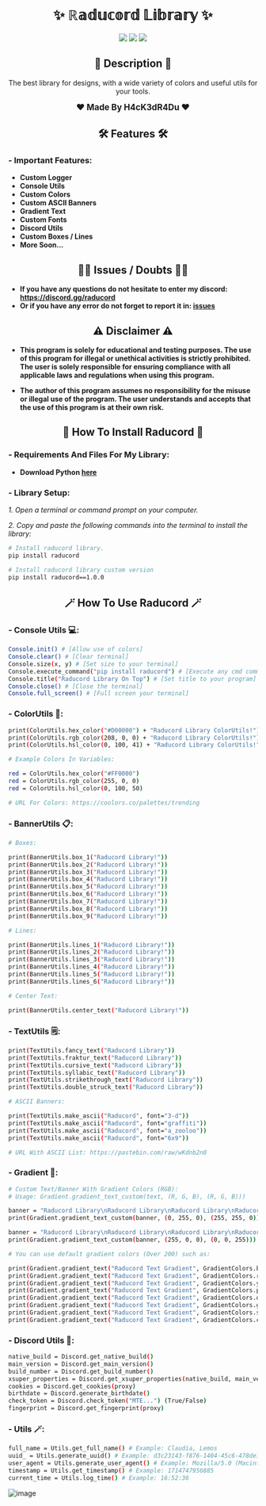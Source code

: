 <h1 align="center">✨ ℝ𝕒𝕕𝕦𝕔𝕠𝕣𝕕 𝕃𝕚𝕓𝕣𝕒𝕣𝕪 ✨</h1>

<p align="center">
  <img src="https://img.shields.io/github/license/H4cK3dR4Du/Epic-Games-X-Discord.svg?style=for-the-badge&labelColor=black&color=c1121f&logo=IOTA"/>
  <img src="https://img.shields.io/github/stars/H4cK3dR4Du/Epic-Games-X-Discord.svg?style=for-the-badge&labelColor=black&color=c1121f&logo=IOTA"/>
  <img src="https://img.shields.io/github/languages/top/H4cK3dR4Du/Epic-Games-X-Discord.svg?style=for-the-badge&labelColor=black&color=c1121f&logo=javascript"/>
</p>

<h2 align="center"> 📝 Description 📝 </h2>

<p align="center">
  The best library for designs, with a wide variety of colors and useful utils for your tools.
</p>

<p align="center">
  <b><big>❤️ Made By H4cK3dR4Du ❤️</big></b>
</p>

<h2 align="center"> 🛠️ Features 🛠️ </h2>

### - Important Features:

- **Custom Logger**
- **Console Utils**
- **Custom Colors**
- **Custom ASCII Banners**
- **Gradient Text**
- **Custom Fonts**
- **Discord Utils**
- **Custom Boxes / Lines**
- **More Soon...**

<h2 align="center"> 🤷‍♂️ Issues / Doubts 🤷‍♂️</h2>

- **If you have any questions do not hesitate to enter my discord: https://discord.gg/raducord**
- **Or if you have any error do not forget to report it in: [issues](https://github.com/H4cK3dR4Du/raducord/issues/new)**

<h2 align="center"> ⚠️ Disclaimer ⚠️ </h2>

- **This program is solely for educational and testing purposes. The use of this program for illegal or unethical activities is strictly prohibited. The user is solely responsible for ensuring compliance with all applicable laws and regulations when using this program.**

- **The author of this program assumes no responsibility for the misuse or illegal use of the program. The user understands and accepts that the use of this program is at their own risk.**

<h2 align="center"> 🚀 How To Install Raducord 🚀 </h2>

### - Requirements And Files For My Library:

- **Download Python [here](https://www.python.org/downloads/)**

### - Library Setup:

*1. Open a terminal or command prompt on your computer.*

*2. Copy and paste the following commands into the terminal to install the library:*
   
```bash
# Install raducord library.
pip install raducord

# Install raducord library custom version
pip install raducord==1.0.0
```

<h2 align="center"> 🪄 How To Use Raducord 🪄 </h2>

### - Console Utils 💻:

```bash
Console.init() # [Allow use of colors]
Console.clear() # [Clear terminal]
Console.size(x, y) # [Set size to your terminal]
Console.execute_command("pip install raducord") # [Execute any cmd command]
Console.title("Raducord Library On Top") # [Set title to your program]
Console.close() # [Close the terminal]
Console.full_screen() # [Full screen your terminal]
```

### - ColorUtils 🌈:

```bash
print(ColorUtils.hex_color("#D00000") + "Raducord Library ColorUtils!") # [Use any color by its HEX code]
print(ColorUtils.rgb_color(208, 0, 0) + "Raducord Library ColorUtils!") # [Use any color by its RGB code]
print(ColorUtils.hsl_color(0, 100, 41) + "Raducord Library ColorUtils!") # [Use any color by its HSL code]

# Example Colors In Variables:

red = ColorUtils.hex_color("#FF0000")
red = ColorUtils.rgb_color(255, 0, 0)
red = ColorUtils.hsl_color(0, 100, 50)

# URL For Colors: https://coolors.co/palettes/trending
```

### - BannerUtils 📋:

```bash
# Boxes:

print(BannerUtils.box_1("Raducord Library!"))
print(BannerUtils.box_2("Raducord Library!"))
print(BannerUtils.box_3("Raducord Library!"))
print(BannerUtils.box_4("Raducord Library!"))
print(BannerUtils.box_5("Raducord Library!"))
print(BannerUtils.box_6("Raducord Library!"))
print(BannerUtils.box_7("Raducord Library!"))
print(BannerUtils.box_8("Raducord Library!"))
print(BannerUtils.box_9("Raducord Library!"))

# Lines:

print(BannerUtils.lines_1("Raducord Library!"))
print(BannerUtils.lines_2("Raducord Library!"))
print(BannerUtils.lines_3("Raducord Library!"))
print(BannerUtils.lines_4("Raducord Library!"))
print(BannerUtils.lines_5("Raducord Library!"))
print(BannerUtils.lines_6("Raducord Library!"))

# Center Text:

print(BannerUtils.center_text("Raducord Library!"))
```

### - TextUtils 🗒️:

```bash
print(TextUtils.fancy_text("Raducord Library"))
print(TextUtils.fraktur_text("Raducord Library"))
print(TextUtils.cursive_text("Raducord Library"))
print(TextUtils.syllabic_text("Raducord Library"))
print(TextUtils.strikethrough_text("Raducord Library"))
print(TextUtils.double_struck_text("Raducord Library"))

# ASCII Banners:

print(TextUtils.make_ascii("Raducord", font="3-d"))
print(TextUtils.make_ascii("Raducord", font="graffiti"))
print(TextUtils.make_ascii("Raducord", font="a_zooloo"))
print(TextUtils.make_ascii("Raducord", font="6x9"))

# URL With ASCII List: https://pastebin.com/raw/wKdnb2n0
```

### - Gradient 🍧:

```bash
# Custom Text/Banner With Gradient Colors (RGB):
# Usage: Gradient.gradient_text_custom(text, (R, G, B), (R, G, B)))

banner = "Raducord Library\nRaducord Library\nRaducord Library\nRaducord Library\nRaducord Library\nRaducord Library"
print(Gradient.gradient_text_custom(banner, (0, 255, 0), (255, 255, 0)))

banner = "Raducord Library\nRaducord Library\nRaducord Library\nRaducord Library\nRaducord Library\nRaducord Library"
print(Gradient.gradient_text_custom(banner, (255, 0, 0), (0, 0, 255)))

# You can use default gradient colors (Over 200) such as:

print(Gradient.gradient_text("Raducord Text Gradient", GradientColors.blue_to_green))
print(Gradient.gradient_text("Raducord Text Gradient", GradientColors.red_to_blue))
print(Gradient.gradient_text("Raducord Text Gradient", GradientColors.yellow_to_gray))
print(Gradient.gradient_text("Raducord Text Gradient", GradientColors.pink_to_orange))
print(Gradient.gradient_text("Raducord Text Gradient", GradientColors.orange_to_blue))
print(Gradient.gradient_text("Raducord Text Gradient", GradientColors.gold_to_red))
print(Gradient.gradient_text("Raducord Text Gradient", GradientColors.silver_to_blue))
print(Gradient.gradient_text("Raducord Text Gradient", GradientColors.cyan_to_green))
```

### - Discord Utils 🥏:

```bash
native_build = Discord.get_native_build()
main_version = Discord.get_main_version()
build_number = Discord.get_build_number()
xsuper_properties = Discord.get_xsuper_properties(native_build, main_version, build_number)
cookies = Discord.get_cookies(proxy)
birthdate = Discord.generate_birthdate()
check_token = Discord.check_token("MTE...") (True/False)
fingerprint = Discord.get_fingerprint(proxy)
```

### - Utils 🪄:

```bash
full_name = Utils.get_full_name() # Example: Claudia, Lemos
uuid_ = Utils.generate_uuid() # Example: d3c23143-f876-1404-45c6-478de1899d0f
user_agent = Utils.generate_user_agent() # Example: Mozilla/5.0 (Macintosh; Intel Mac OS X 10_15_7) AppleWebKit/537.36 (KHTML, like Gecko) Chrome/117.0.0.0 Safari/537.36
timestamp = Utils.get_timestamp() # Example: 1714747956885
current_time = Utils.log_time() # Example: 16:52:36
```

![image](https://github.com/H4cK3dR4Du/raducord/assets/118562174/1f4ec630-131c-446f-8169-e82881d45e1b)
